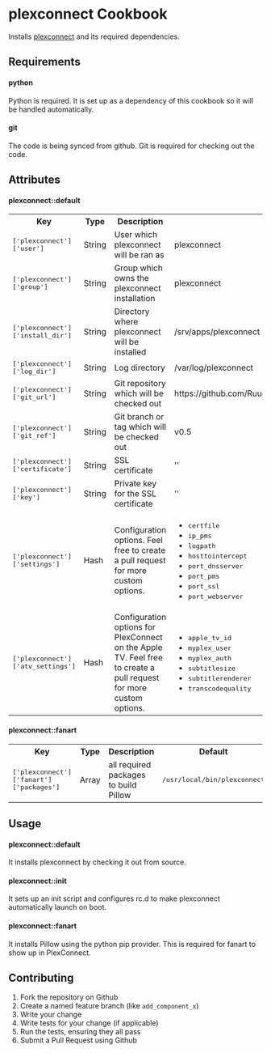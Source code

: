 plexconnect Cookbook
===================
Installs [plexconnect](https://github.com/iBaa/PlexConnect) and its required dependencies.

Requirements
------------
#### python
Python is required. It is set up as a dependency of this cookbook so it will be handled automatically.

#### git
The code is being synced from github. Git is required for checking out the code.

Attributes
----------
#### plexconnect::default
<table>
  <tr>
    <th>Key</th>
    <th>Type</th>
    <th>Description</th>
    <th>Default</th>
  </tr>
  <tr>
    <td><tt>['plexconnect']['user']</tt></td>
    <td>String</td>
    <td>User which plexconnect will be ran as</td>
    <td>plexconnect</td>
  </tr>
  <tr>
    <td><tt>['plexconnect']['group']</tt></td>
    <td>String</td>
    <td>Group which owns the plexconnect installation</td>
    <td>plexconnect</td>
  </tr>
  <tr>
    <td><tt>['plexconnect']['install_dir']</tt></td>
    <td>String</td>
    <td>Directory where plexconnect will be installed</td>
    <td>/srv/apps/plexconnect</td>
  </tr>
  <tr>
    <td><tt>['plexconnect']['log_dir']</tt></td>
    <td>String</td>
    <td>Log directory</td>
    <td>/var/log/plexconnect</td>
  </tr>
  <tr>
    <td><tt>['plexconnect']['git_url']</tt></td>
    <td>String</td>
    <td>Git repository which will be checked out</td>
    <td>https://github.com/RuudBurger/CouchPotatoServer.git</td>
  </tr>
  <tr>
    <td><tt>['plexconnect']['git_ref']</tt></td>
    <td>String</td>
    <td>Git branch or tag which will be checked out</td>
    <td>v0.5</td>
  </tr>
  <tr>
    <td><tt>['plexconnect']['certificate']</tt></td>
    <td>String</td>
    <td>SSL certificate</td>
    <td>''</td>
  </tr>
  <tr>
    <td><tt>['plexconnect']['key']</tt></td>
    <td>String</td>
    <td>Private key for the SSL certificate</td>
    <td>''</td>
  </tr>
  <tr>
    <td><tt>['plexconnect']['settings']</tt></td>
    <td>Hash</td>
    <td>Configuration options. Feel free to create a pull request for more custom options.</td>
    <td>
      <ul>
        <li><tt>certfile</tt></li>
        <li><tt>ip_pms</tt></li>
        <li><tt>logpath</tt></li>
        <li><tt>hosttointercept</tt></li>
        <li><tt>port_dnsserver</tt></li>
        <li><tt>port_pms</tt></li>
        <li><tt>port_ssl</tt></li>
        <li><tt>port_webserver</tt></li>
      </ul>
    </td>
  </tr>
  <tr>
    <td><tt>['plexconnect']['atv_settings']</tt></td>
    <td>Hash</td>
    <td>Configuration options for PlexConnect on the Apple TV. Feel free to create a pull request for more custom options.</td>
    <td>
      <ul>
        <li><tt>apple_tv_id</tt></li>
        <li><tt>myplex_user</tt></li>
        <li><tt>myplex_auth</tt></li>
        <li><tt>subtitlesize</tt></li>
        <li><tt>subtitlerenderer</tt></li>
        <li><tt>transcodequality</tt></li>
      </ul>
    </td>
  </tr>
</table>

#### plexconnect::fanart
<table>
  <tr>
    <th>Key</th>
    <th>Type</th>
    <th>Description</th>
    <th>Default</th>
  </tr>
  <tr>
    <td><tt>['plexconnect']['fanart']['packages']</tt></td>
    <td>Array</td>
    <td>all required packages to build Pillow</td>
    <td><tt>/usr/local/bin/plexconnect</tt></td>
  </tr>
</table>

Usage
-----
#### plexconnect::default

It installs plexconnect by checking it out from source.

#### plexconnect::init

It sets up an init script and configures rc.d to make plexconnect automatically launch on boot.

#### plexconnect::fanart

It installs Pillow using the python pip provider. This is required for fanart to show up in PlexConnect.

Contributing
------------

1. Fork the repository on Github
2. Create a named feature branch (like `add_component_x`)
3. Write your change
4. Write tests for your change (if applicable)
5. Run the tests, ensuring they all pass
6. Submit a Pull Request using Github
